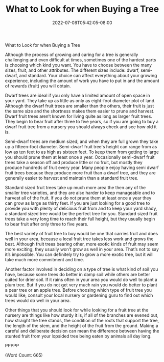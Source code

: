 ﻿---
title: "What to Look for when Buying a Tree"
date: 2022-07-08T05:42:05-08:00
description: "Fruit-Trees Tips for Web Success"
featured_image: "/images/Fruit-Trees.jpg"
tags: ["Fruit Trees"]
---

What to Look for when Buying a Tree

Although the process of growing and caring for a tree is generally
challenging and even difficult at times, sometimes one of the hardest
parts is choosing which kind you want. You have to choose between the many
sizes, fruit, and other attributes. The different sizes include: dwarf,
semi-dwarf, and standard. Your choice can affect everything about your
growing experience, including the amount of work you have to put in and
the amount of rewards (fruit) you will obtain.

Dwarf trees are ideal if you only have a limited amount of open space in
your yard. They take up as little as only as eight-foot diameter plot of
land. Although the dwarf fruit trees are smaller than the others, their
fruit is just the same size and the shortness makes them easier to prune
and harvest. Dwarf fruit trees aren’t known for living quite as long as
larger fruit trees. They begin to bear fruit after three to five years, so
if you are going to buy a dwarf fruit tree from a nursery you should
always check and see how old it is. 

Semi-dwarf trees are medium sized, and when they are full grown they take
up a fifteen-foot diameter. Semi-dwarf fruit tree's height can range from
as low as ten feet to as high as sixteen feet. To keep them from getting
to large you should prune them at least once a year. Occasionally
semi-dwarf fruit trees take a season off and produce little or no fruit,
but mostly they produce hundreds of fruit every year. Many people enjoy
having semi dwarf fruit trees because they produce more fruit than a dwarf
tree, and they are generally easier to harvest and maintain than a
standard fruit tree.

Standard sized fruit trees take up much more area the then any of the
smaller tree varieties, and they are also harder to keep manageable and to
harvest all of the fruit. If you do not prune them at least once a year
they can grow as large as thirty feet. If you are just looking for a good
tree to provide you with plenty of delicious fruit from and to keep your
yard shady, a standard sized tree would be the perfect tree for you.
Standard sized fruit trees take a very long time to reach their full
height, but they usually begin to bear fruit after only three to five
years.

The best variety of fruit tree to buy would be one that carries fruit and
does well in your area, because a local fruit tree takes less work and
grows the best. Although fruit trees bearing other, more exotic kinds of
fruit may seem more exciting, they usually won't grow as well in your
area. That’s not to say it’s impossible. You can definitely try to grow a
more exotic tree, but it will take much more commitment and time.

Another factor involved in deciding on a type of tree is what kind of soil
you have, because some trees do better in damp soil while others are
better suited for drier soil. If it rains often in your area you would do
well to plant a plum tree. But if you do not get very much rain you would
do better to plant a pear tree or an apple tree. Before choosing which
type of fruit tree you would like, consult your local nursery or gardening
guru to find out which trees would do well in your area.

Other things that you should look for while looking for a fruit tree at
the nursery are things like how sturdy it is, if all of the branches are
evened out, how straight the tree stands, the condition of the roots that
support the tree, the length of the stem, and the height of the fruit from
the ground. Making a careful and deliberate decision can mean the
difference between having the stunted fruit from your lopsided tree being
eaten by animals all day long.

PPPPP

(Word Count: 665)
